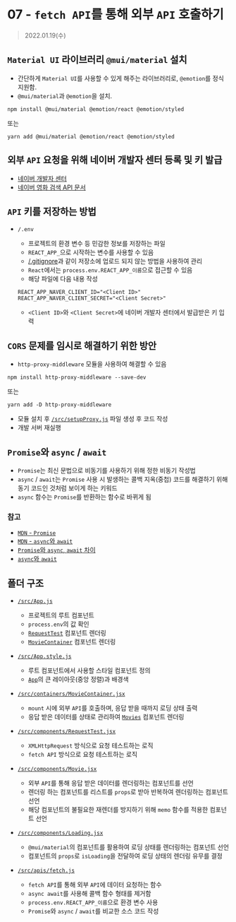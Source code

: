 # 07 - `fetch API`를 통해 외부 `API` 호출하기

> 2022.01.19(수)

## `Material UI` 라이브러리 `@mui/material` 설치

- 간단하게 `Material UI`를 사용할 수 있게 해주는 라이브러리로, `@emotion`를 정식 지원함.
- `@mui/material`과 `@emotion`을 설치.

```shell
npm install @mui/material @emotion/react @emotion/styled
```

또는

```shell
yarn add @mui/material @emotion/react @emotion/styled
```

## 외부 `API` 요청을 위해 네이버 개발자 센터 등록 및 키 발급

- [네이버 개발자 센터](https://developers.naver.com/main/)
- [네이버 영화 검색 API 문서](https://developers.naver.com/docs/search/movie/)

## `API` 키를 저장하는 방법

- `/.env`

  - 프로젝트의 환경 변수 등 민감한 정보를 저장하는 파일
  - `REACT_APP_`으로 시작하는 변수를 사용할 수 있음
  - [/.gitignore](../.gitignore)과 같이 저장소에 업로드 되지 않는 방법을 사용하여 관리
  - `React`에서는 `process.env.REACT_APP_이름`으로 접근할 수 있음
  - 해당 파일에 다음 내용 작성

  ```
  REACT_APP_NAVER_CLIENT_ID="<Client ID>"
  REACT_APP_NAVER_CLIENT_SECRET="<Client Secret>"
  ```

  - `<Client ID>`와 `<Client Secret>`에 네이버 개발자 센터에서 발급받은 키 입력

## `CORS` 문제를 임시로 해결하기 위한 방안

- `http-proxy-middleware` 모듈을 사용하여 해결할 수 있음

```shell
npm install http-proxy-middleware --save-dev
```

또는

```shell
yarn add -D http-proxy-middleware
```

- 모듈 설치 후 [`/src/setupProxy.js`](./src/setupProxy.js) 파일 생성 후 코드 작성
- 개발 서버 재실행

## `Promise`와 `async` / `await`

- `Promise`는 최신 문법으로 비동기를 사용하기 위해 정한 비동기 작성법
- `async` / `await`는 `Promise` 사용 시 발생하는 콜백 지옥(중첩) 코드를 해결하기 위해 동기 코드인 것처럼 보이게 하는 키워드
- `async` 함수는 `Promise`를 반환하는 함수로 바뀌게 됨

### 참고

- [`MDN` - `Promise`](https://developer.mozilla.org/ko/docs/Web/JavaScript/Reference/Global_Objects/Promise)
- [`MDN` - `async`와 `await`](https://developer.mozilla.org/ko/docs/Learn/JavaScript/Asynchronous/Async_await)
- [`Promise`와 `async`, `await` 차이](https://velog.io/@pilyeooong/Promise%EC%99%80-asyncawait-%EC%B0%A8%EC%9D%B4%EC%A0%90)
- [`async`와 `await`](https://ko.javascript.info/async-await)

## 폴더 구조

- [`/src/App.js`](./src/App.js)

  - 프로젝트의 루트 컴포넌트
  - `process.env`의 값 확인
  - [`RequestTest`](./src/components/RequestTest.jsx) 컴포넌트 렌더링
  - [`MovieContainer`](./src/containers/MovieContainer.jsx) 컴포넌트 렌더링

- [`/src/App.style.js`](./src/App.style.js)

  - 루트 컴포넌트에서 사용할 스타일 컴포넌트 정의
  - [`App`](./src/App.js)의 큰 레이아웃(중앙 정렬)과 배경색

- [`/src/containers/MovieContainer.jsx`](./src/containers/MovieContainer.jsx)

  - `mount` 시에 외부 `API`를 호출하며, 응답 받을 때까지 로딩 상태 출력
  - 응답 받은 데이터를 상태로 관리하여 [`Movies`](./src/components/Movie.jsx) 컴포넌트 렌더링

- [`/src/components/RequestTest.jsx`](./src/components/RequestTest.jsx)

  - `XMLHttpRequest` 방식으로 요청 테스트하는 로직
  - `fetch API` 방식으로 요청 테스트하는 로직

- [`/src/components/Movie.jsx`](./src/components/Movie.jsx)

  - 외부 `API`를 통해 응답 받은 데이터를 렌더링하는 컴포넌트를 선언
  - 렌더링 하는 컴포넌트를 리스트를 `props`로 받아 반복하여 렌더링하는 컴포넌트 선언
  - 해당 컴포넌트의 불필요한 재렌더를 방지하기 위해 `memo` 함수를 적용한 컴포넌트 선언

- [`/src/components/Loading.jsx`](./src/components/Loading.jsx)

  - `@mui/material`의 컴포넌트를 활용하여 로딩 상태를 렌더링하는 컴포넌트 선언
  - 컴포넌트의 `props`로 `isLoading`을 전달하여 로딩 상태의 렌더링 유무를 결정

- [`/src/apis/fetch.js`](./src/apis/fetch.js)

  - `fetch API`를 통해 외부 `API`에 데이터 요청하는 함수
  - `async await`를 사용해 콜백 함수 형태를 제거함
  - `process.env.REACT_APP_이름`으로 환경 변수 사용
  - `Promise`와 `async` / `await`를 비교한 소스 코드 작성
